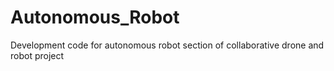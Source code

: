 # Autonomous_Robot
Development code for autonomous robot section of collaborative drone and robot project
